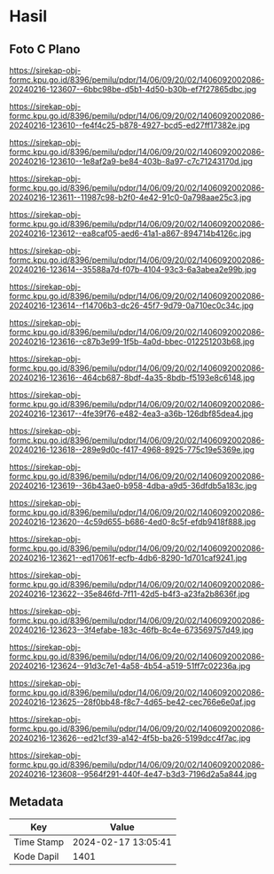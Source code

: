 # Hasil

## Foto C Plano

https://sirekap-obj-formc.kpu.go.id/8396/pemilu/pdpr/14/06/09/20/02/1406092002086-20240216-123607--6bbc98be-d5b1-4d50-b30b-ef7f27865dbc.jpg

https://sirekap-obj-formc.kpu.go.id/8396/pemilu/pdpr/14/06/09/20/02/1406092002086-20240216-123610--fe4f4c25-b878-4927-bcd5-ed27ff17382e.jpg

https://sirekap-obj-formc.kpu.go.id/8396/pemilu/pdpr/14/06/09/20/02/1406092002086-20240216-123610--1e8af2a9-be84-403b-8a97-c7c71243170d.jpg

https://sirekap-obj-formc.kpu.go.id/8396/pemilu/pdpr/14/06/09/20/02/1406092002086-20240216-123611--11987c98-b2f0-4e42-91c0-0a798aae25c3.jpg

https://sirekap-obj-formc.kpu.go.id/8396/pemilu/pdpr/14/06/09/20/02/1406092002086-20240216-123612--ea8caf05-aed6-41a1-a867-894714b4126c.jpg

https://sirekap-obj-formc.kpu.go.id/8396/pemilu/pdpr/14/06/09/20/02/1406092002086-20240216-123614--35588a7d-f07b-4104-93c3-6a3abea2e99b.jpg

https://sirekap-obj-formc.kpu.go.id/8396/pemilu/pdpr/14/06/09/20/02/1406092002086-20240216-123614--f14706b3-dc26-45f7-9d79-0a710ec0c34c.jpg

https://sirekap-obj-formc.kpu.go.id/8396/pemilu/pdpr/14/06/09/20/02/1406092002086-20240216-123616--c87b3e99-1f5b-4a0d-bbec-012251203b68.jpg

https://sirekap-obj-formc.kpu.go.id/8396/pemilu/pdpr/14/06/09/20/02/1406092002086-20240216-123616--464cb687-8bdf-4a35-8bdb-f5193e8c6148.jpg

https://sirekap-obj-formc.kpu.go.id/8396/pemilu/pdpr/14/06/09/20/02/1406092002086-20240216-123617--4fe39f76-e482-4ea3-a36b-126dbf85dea4.jpg

https://sirekap-obj-formc.kpu.go.id/8396/pemilu/pdpr/14/06/09/20/02/1406092002086-20240216-123618--289e9d0c-f417-4968-8925-775c19e5369e.jpg

https://sirekap-obj-formc.kpu.go.id/8396/pemilu/pdpr/14/06/09/20/02/1406092002086-20240216-123619--36b43ae0-b958-4dba-a9d5-36dfdb5a183c.jpg

https://sirekap-obj-formc.kpu.go.id/8396/pemilu/pdpr/14/06/09/20/02/1406092002086-20240216-123620--4c59d655-b686-4ed0-8c5f-efdb9418f888.jpg

https://sirekap-obj-formc.kpu.go.id/8396/pemilu/pdpr/14/06/09/20/02/1406092002086-20240216-123621--ed17061f-ecfb-4db6-8290-1d701caf9241.jpg

https://sirekap-obj-formc.kpu.go.id/8396/pemilu/pdpr/14/06/09/20/02/1406092002086-20240216-123622--35e846fd-7f11-42d5-b4f3-a23fa2b8636f.jpg

https://sirekap-obj-formc.kpu.go.id/8396/pemilu/pdpr/14/06/09/20/02/1406092002086-20240216-123623--3f4efabe-183c-46fb-8c4e-673569757d49.jpg

https://sirekap-obj-formc.kpu.go.id/8396/pemilu/pdpr/14/06/09/20/02/1406092002086-20240216-123624--91d3c7e1-4a58-4b54-a519-51ff7c02236a.jpg

https://sirekap-obj-formc.kpu.go.id/8396/pemilu/pdpr/14/06/09/20/02/1406092002086-20240216-123625--28f0bb48-f8c7-4d65-be42-cec766e6e0af.jpg

https://sirekap-obj-formc.kpu.go.id/8396/pemilu/pdpr/14/06/09/20/02/1406092002086-20240216-123626--ed21cf39-a142-4f5b-ba26-5199dcc4f7ac.jpg

https://sirekap-obj-formc.kpu.go.id/8396/pemilu/pdpr/14/06/09/20/02/1406092002086-20240216-123608--9564f291-440f-4e47-b3d3-7196d2a5a844.jpg


## Metadata

| Key        | Value               |
| ---------- | ------------------- |
| Time Stamp | 2024-02-17 13:05:41 |
| Kode Dapil | 1401                |



